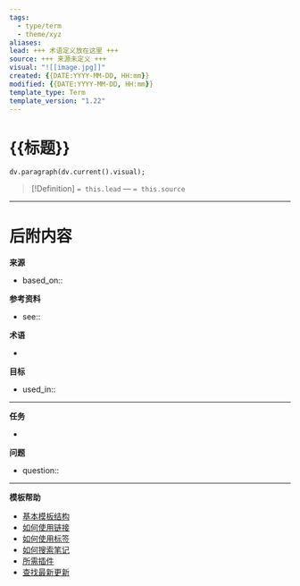 ```yaml
---
tags:
  - type/term
  - theme/xyz
aliases: 
lead: +++ 术语定义放在这里 +++
source: +++ 来源未定义 +++
visual: "![[image.jpg]]"
created: {{DATE:YYYY-MM-DD, HH:mm}}
modified: {{DATE:YYYY-MM-DD, HH:mm}}
template_type: Term
template_version: "1.22"
---
```


# {{标题}}
<!--  清晰且描述性的标题 -->

<!-- 如果有的话，来自前言的支持性视觉图像 -->

```dataviewjs 
dv.paragraph(dv.current().visual);
```


<!-- 来自前言的术语定义和来源放在这里。也用于Dataview词汇表。 -->

> [!Definition]
> `= this.lead`
>  — `= this.source`

<!-- 如果需要的话，附加术语描述 -->




---
# 后附内容

**来源**
<!-- 始终保留指向来源的链接- --> 
- based_on::

**参考资料**
<!-- 指向内容中未引用页面的链接。参见: [[相关笔记]] 因为 <原因> -->
- see:: 

**术语**
<!-- 指向定义页面的链接。 -->
- 

**目标**
<!-- 指向项目笔记或外部发布内容的链接。 -->
- used_in::

---
**任务**
<!-- 这个笔记还需要做什么？ --> 
- 

**问题**
<!-- 您还需要考虑什么？ --> 
- question::

---
**模板帮助**
<!-- 指向GitHub上外部帮助页面的链接。 -->
- [基本模板结构](https://github.com/groepl/Obsidian-Templates#basic-template-structure)
- [如何使用链接](https://github.com/groepl/Obsidian-Templates#how-to-use-links)
- [如何使用标签](https://github.com/groepl/Obsidian-Templates#how-to-use-tags)
- [如何搜索笔记](https://github.com/groepl/Obsidian-Templates#how-to-search-notes)
- [所需插件](https://github.com/groepl/Obsidian-Templates#obsidian-plugins-needed)
- [查找最新更新](https://github.com/groepl/Obsidian-Templates)